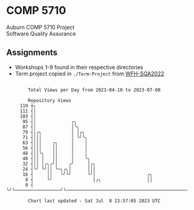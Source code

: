 # COMP 5710
Auburn COMP 5710 Project  
Software Quality Assurance

## Assignments
- Workshops 1-9 found in their respective directories
- Term project copied in `./Term-Project` from [WFH-SQA2022](https://github.com/wumphlett/WFH-SQA2022-AUBURN)

```

        Total Views per Day from 2023-04-10 to 2023-07-08

        Repository Views
     119 ┼╮
     111 ┤│
     103 ┤│
      95 ┤│             ╭╮
      87 ┤│             │╰╮
      79 ┤│╭╮           │ │╭╮
      71 ┤│││           │ ╰╯╰╮
      63 ┤│││    ╭╮     │    │
      56 ┤│││    ││     │    │
      48 ┤││╰╮   ││     │    │
      40 ┤││ │   ││     │    ╰╮
      32 ┤││ │╭╮╭╯│    ╭╯     │╭╮
      24 ┤╰╯ ╰╯││ ╰─╮╭╮│      │││
      16 ┤     ││   ╰╯╰╯      ╰╯│                   ╭╮
       8 ┤     ╰╯               │╭╮                 ││
       0 ┤                      ╰╯╰─────────────────╯╰─────────────────────────────────────────────

        Chart last updated - Sat Jul  8 23:57:05 2023 UTC
        
```
